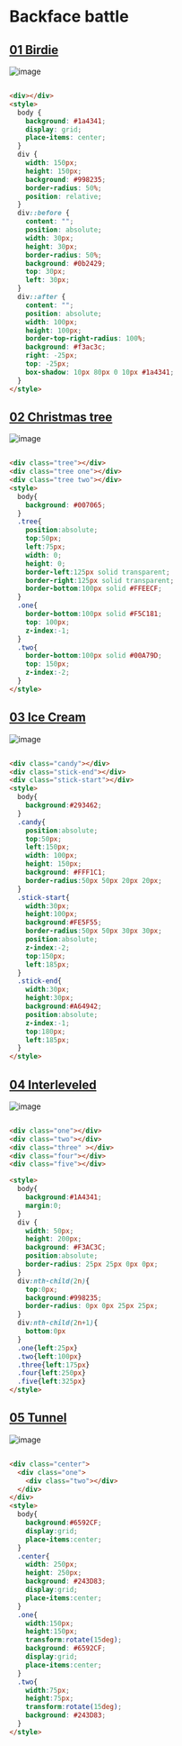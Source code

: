 # Backface battle

## [01 Birdie](https://cssbattle.dev/play/33)
![image](https://github.com/chavikothari2711/CSS-Battle-solution/assets/61689704/292bc3d0-dd1d-40cb-af21-d93c5c2a2782)

```html

<div></div>
<style>
  body {
    background: #1a4341;
    display: grid;
    place-items: center;
  }
  div {
    width: 150px;
    height: 150px;
    background: #998235;
    border-radius: 50%;
    position: relative;
  }
  div::before {
    content: "";
    position: absolute;
    width: 30px;
    height: 30px;
    border-radius: 50%;
    background: #0b2429;
    top: 30px;
    left: 30px;
  }
  div::after {
    content: "";
    position: absolute;
    width: 100px;
    height: 100px;
    border-top-right-radius: 100%;
    background: #f3ac3c;
    right: -25px;
    top: -25px;
    box-shadow: 10px 80px 0 10px #1a4341;
  }
</style>

```

## [02 Christmas tree](https://cssbattle.dev/play/34)
![image](https://github.com/chavikothari2711/CSS-Battle-solution/assets/61689704/6129848b-0fa4-404d-921d-8e10d3ad4267)

```html

<div class="tree"></div>
<div class="tree one"></div>
<div class="tree two"></div>
<style>
  body{
    background: #007065;
  }
  .tree{
    position:absolute;
    top:50px;
    left:75px;
    width: 0; 
    height: 0; 
    border-left:125px solid transparent;
    border-right:125px solid transparent;
    border-bottom:100px solid #FFEECF;
  }
  .one{
    border-bottom:100px solid #F5C181;
    top: 100px;
    z-index:-1;
  }
  .two{
    border-bottom:100px solid #00A79D;
    top: 150px;
    z-index:-2;
  }
</style>

```

## [03 Ice Cream](https://cssbattle.dev/play/35)
![image](https://github.com/chavikothari2711/CSS-Battle-solution/assets/61689704/4abea33d-db32-4bab-921e-222943073552)

```html

<div class="candy"></div>
<div class="stick-end"></div>
<div class="stick-start"></div>
<style>
  body{
    background:#293462;
  }
  .candy{
    position:absolute;
    top:50px;
    left:150px;
    width: 100px;
    height: 150px;
    background: #FFF1C1;
    border-radius:50px 50px 20px 20px;
  }
  .stick-start{
    width:30px;
    height:100px;
    background:#FE5F55;
    border-radius:50px 50px 30px 30px;
    position:absolute;
    z-index:-2;
    top:150px;
    left:185px;
  }
  .stick-end{
    width:30px;
    height:30px;
    background:#A64942;
    position:absolute;
    z-index:-1;
    top:180px;
    left:185px;
  }
</style>

```

## [04 Interleveled](https://cssbattle.dev/play/36)
![image](https://github.com/chavikothari2711/CSS-Battle-solution/assets/61689704/b156d7ac-d05e-4f37-9935-13c31f489835)

```html

<div class="one"></div>
<div class="two"></div>
<div class="three" ></div>
<div class="four"></div>
<div class="five"></div>

<style>
  body{
    background:#1A4341;
    margin:0;
  }
  div {
    width: 50px;
    height: 200px;
    background: #F3AC3C;
    position:absolute;
    border-radius: 25px 25px 0px 0px;
  }
  div:nth-child(2n){
    top:0px;
    background:#998235;
    border-radius: 0px 0px 25px 25px;
  }
  div:nth-child(2n+1){
    bottom:0px
  }
  .one{left:25px}
  .two{left:100px}
  .three{left:175px}
  .four{left:250px}
  .five{left:325px}
</style>

```

## [05 Tunnel](https://cssbattle.dev/play/37)
![image](https://github.com/chavikothari2711/CSS-Battle-solution/assets/61689704/d6b2d75b-e9e4-4bd0-86e4-93d5489a75e7)

```html

<div class="center">
  <div class="one">
    <div class="two"></div>
  </div>
</div>
<style>
  body{
    background:#6592CF;
    display:grid;
    place-items:center;
  }
  .center{
    width: 250px;
    height: 250px;
    background: #243D83;
    display:grid;
    place-items:center;
  }
  .one{
    width:150px;
    height:150px;
    transform:rotate(15deg);
    background: #6592CF;
    display:grid;
    place-items:center;
  }
  .two{
    width:75px;
    height:75px;
    transform:rotate(15deg);
    background: #243D83;
  }
</style>

```
